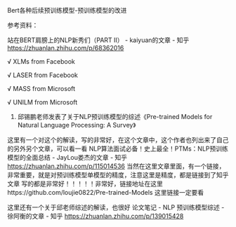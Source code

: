Bert各种后续预训练模型-预训练模型的改进

参考资料：

站在BERT肩膀上的NLP新秀们（PART II） - kaiyuan的文章 - 知乎
https://zhuanlan.zhihu.com/p/68362016

√ XLMs from Facebook

√ LASER from Facebook

√ MASS from Microsoft

√ UNILM from Microsoft

1. 邱锡鹏老师发表了关于NLP预训练模型的综述《Pre-trained Models for Natural Language Processing: A Survey》

这里有一个对这个的解读，写的非常好，在这个文章中，这个作者也列出来了自己的另外另个文章，可以看一看
NLP算法面试必备！史上最全！PTMs：NLP预训练模型的全面总结 - JayLou娄杰的文章 - 知乎
https://zhuanlan.zhihu.com/p/115014536
当然在这里文章里面，有一个链接，非常重要，就是对预训练模型单模型的精度，注意这里是精度，都是链接到了知乎文章
写的都是非常好！！！！！非常好，链接地址在这里https://github.com/loujie0822/Pre-trained-Models
这里链接一定要看

这里还有一个关于邱老师综述的解读，也很好
论文笔记 - NLP 预训练模型综述 - 徐阿衡的文章 - 知乎
https://zhuanlan.zhihu.com/p/139015428